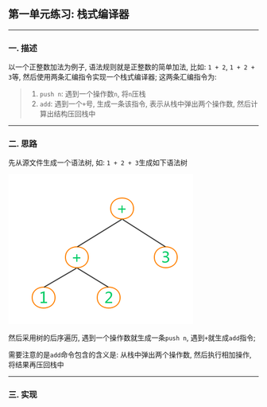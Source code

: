 ## 第一单元练习: 栈式编译器

---------------------

### 一. 描述

以一个正整数加法为例子, 语法规则就是正整数的简单加法, 比如: `1 + 2`, `1 + 2 + 3`等, 然后使用两条汇编指令实现一个栈式编译器; 这两条汇编指令为:

> 1. `push n`: 遇到一个操作数`n`, 将`n`压栈
> 2. `add`: 遇到一个`+`号, 生成一条该指令, 表示从栈中弹出两个操作数, 然后计算出结构压回栈中

----------------

### 二. 思路

先从源文件生成一个语法树, 如: `1 + 2 + 3`生成如下语法树

![加法语法树](../pic/第一讲_加法语法树.png)

然后采用树的后序遍历, 遇到一个操作数就生成一条`push n`, 遇到`+`就生成`add`指令;

需要注意的是`add`命令包含的含义是: 从栈中弹出两个操作数, 然后执行相加操作, 将结果再压回栈中

----------------------

### 三. 实现




